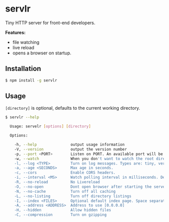 # servlr

Tiny HTTP server for front-end developers.

**Features:**

* file watching
* live reload
* opens a browser on startup.

## Installation

```sh
$ npm install -g servlr
```

## Usage

`[directory]` is optional, defaults to the current working directory.

```sh
$ servlr --help

  Usage: servelr [options] [directory]

  Options:

    -h, --help               output usage information
    -V, --version            output the version number
    -p, --port <PORT>        Listen on PORT. An available port will be chosen if not specified.
    -w, --watch              When you don't want to watch the root directory.
    -l, --log <TYPE>         Turn on log messages. Types are: tiny, verbose
    -a, --age <SECONDS>      Max age in seconds.
    -c, --cors               Enable CORS headers.
    -i, --interval <MS>      Watch polling interval in milliseconds. Default 500.
    -R, --no-reload          No Livereload
    -O, --no-open            Dont open browser after starting the server
    -N, --no-cache           Turn off all caching
    -L, --no-listing         Turn off directory listings
    -I, --index <FILES>      Optional default index page. Space separated list eg default.html index.html.
    -A, --address <ADDRESS>  Address to use [0.0.0.0]
    -H, --hidden             Allow hidden files
    -C, --compression        Turn on gzipping

```
